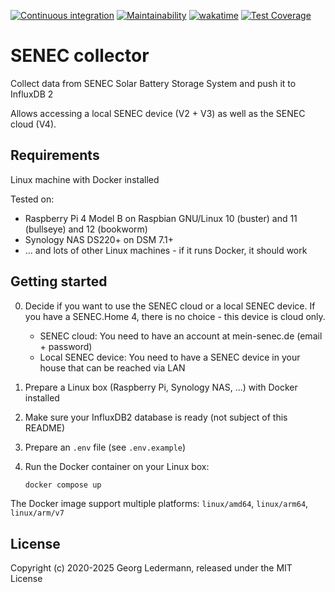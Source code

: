 [![Continuous integration](https://github.com/solectrus/senec-collector/actions/workflows/push.yml/badge.svg)](https://github.com/solectrus/senec-collector/actions/workflows/push.yml)
[![Maintainability](https://api.codeclimate.com/v1/badges/ae0d21c0c4eb9c430505/maintainability)](https://codeclimate.com/github/solectrus/senec-collector/maintainability)
[![wakatime](https://wakatime.com/badge/user/697af4f5-617a-446d-ba58-407e7f3e0243/project/e8426066-7e79-40d8-8d8b-583dd965720a.svg)](https://wakatime.com/badge/user/697af4f5-617a-446d-ba58-407e7f3e0243/project/e8426066-7e79-40d8-8d8b-583dd965720a)
[![Test Coverage](https://api.codeclimate.com/v1/badges/ae0d21c0c4eb9c430505/test_coverage)](https://codeclimate.com/github/solectrus/senec-collector/test_coverage)

# SENEC collector

Collect data from SENEC Solar Battery Storage System and push it to InfluxDB 2

Allows accessing a local SENEC device (V2 + V3) as well as the SENEC cloud (V4).

## Requirements

Linux machine with Docker installed

Tested on:

- Raspberry Pi 4 Model B on Raspbian GNU/Linux 10 (buster) and 11 (bullseye) and 12 (bookworm)
- Synology NAS DS220+ on DSM 7.1+
- ... and lots of other Linux machines - if it runs Docker, it should work

## Getting started

0. Decide if you want to use the SENEC cloud or a local SENEC device. If you have a SENEC.Home 4, there is no choice - this device is cloud only.

   - SENEC cloud: You need to have an account at mein-senec.de (email + password)
   - Local SENEC device: You need to have a SENEC device in your house that can be reached via LAN

1. Prepare a Linux box (Raspberry Pi, Synology NAS, ...) with Docker installed

2. Make sure your InfluxDB2 database is ready (not subject of this README)

3. Prepare an `.env` file (see `.env.example`)

4. Run the Docker container on your Linux box:

   ```bash
   docker compose up
   ```

The Docker image support multiple platforms: `linux/amd64`, `linux/arm64`, `linux/arm/v7`

## License

Copyright (c) 2020-2025 Georg Ledermann, released under the MIT License
